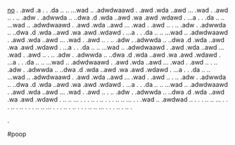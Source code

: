 [no](#poop)
.
.awd
.a
.
.
.da
..
..
...wad
..
.adwdwaawd
.
.awd
.wda
..awd
...
.wad
.
.awd
..
.
..
.adw
.
.adwwda
..
..dwa
.d
.wda
..awd
.wa
.awd
.wdawd
.
...a
.
.
.da
..
..
...wad
..
.adwdwaawd
.
.awd
.wda
..awd
...
.wad
.
.awd
..
.
..
.adw
.
.adwwda
..
..dwa
.d
.wda
..awd
.wa
.awd
.wdawd
.
...a
.
.
.da
..
..
...wad
..
.adwdwaawd
.
.awd
.wda
..awd
...
.wad
.
.awd
..
.
..
.adw
.
.adwwda
..
..dwa
.d
.wda
..awd
.wa
.awd
.wdawd
.
...a
.
.
.da
..
..
...wad
..
.adwdwaawd
.
.awd
.wda
..awd
...
.wad
.
.awd
..
.
..
.adw
.
.adwwda
..
..dwa
.d
.wda
..awd
.wa
.awd
.wdawd
.
...a
.
.
.da
..
..
...wad
..
.adwdwaawd
.
.awd
.wda
..awd
...
.wad
.
.awd
..
.
..
.adw
.
.adwwda
..
..dwa
.d
.wda
..awd
.wa
.awd
.wdawd
.
...a
.
.
.da
..
..
...wad
..
.adwdwaawd
.
.awd
.wda
..awd
...
.wad
.
.awd
..
.
..
.adw
.
.adwwda
..
..dwa
.d
.wda
..awd
.wa
.awd
.wdawd
.
...a
.
.
.da
..
..
...wad
..
.adwdwaawd
.
.awd
.wda
..awd
...
.wad
.
.awd
..
.
..
.adw
.
.adwwda
..
..dwa
.d
.wda
..awd
.wa
.awd
.wdawd
.
..
..
...
.
.
.
..
.
..
.
.
.
..
..
...
.
.
.wad
..
.awdwad
..
.
.
.
..
..
...
.
.
.
..
.
..
.
.
.
..
..
...
.
.
.
..
.
..
.
.
.
..
..
...
.
.
.
..
.
..
.

.

#poop
